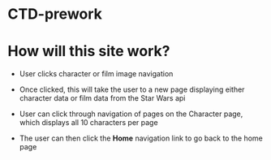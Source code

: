 # CTD-prework

# How will this site work?

- User clicks character or film image navigation

- Once clicked, this will take the user to a new page displaying either character data or film data from the Star Wars api

- User can click through navigation of pages on the Character page, which displays all 10 characters per page

- The user can then click the **Home** navigation link to go back to the home page
